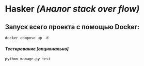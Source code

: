 # Hasker _(Аналог stack over flow)_


## Запуск всего проекта с помощью Docker:
```
docker compose up -d
```

#### _Тестирование [опционально]_
```
python manage.py test
```
